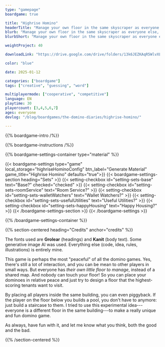 ```yaml
---
type: "gamepage"
boardgame: true

title: "Highrise Homino"
headerTitle: "Manage your own floor in the same skyscraper as everyone else."
blurb: "Manage your own floor in the same skyscraper as everyone else, attracting the best guests and providing the highest value homes."
blurbShort: "Manage your own floor in the same skyscraper as everyone else. A [Domino Diaries](/the-domino-diaries/) game."

weightProject: 40

downloadLink: "https://drive.google.com/drive/folders/13k6JEZKAqR5WlvXLPevKTAaEKbCKCGEI"

color: "blue"

date: 2025-01-12

categories: ["boardgame"]
tags: ["creative", "guessing", "word"]

multiplayermode: ["cooperative", "competitive"]
language: EN
playtime: 30
playercount: [3,4,5,6,7]
ages: everyone
devlog: "/blog/boardgames/the-domino-diaries/highrise-homino/"

---
```


{{% boardgame-intro /%}}

{{% boardgame-instructions /%}}

{{% boardgame-settings-container type="material" %}}

{{< boardgame-settings type="game" local_storage="highriseHominoConfig" btn_label="Generate Material" game_title="Highrise Homino" defaults="true">}}
  {{< boardgame-settings-section heading="Sets" >}}
    {{< setting-checkbox id="setting-sets-base" text="Base?" checked="checked" >}}
    {{< setting-checkbox id="setting-sets-roomService" text="Room Service?" >}}
    {{< setting-checkbox id="setting-sets-walletWatchers" text="Wallet Watchers?" >}}
    {{< setting-checkbox id="setting-sets-usefulUtilities" text="Useful Utilities?" >}}
    {{< setting-checkbox id="setting-sets-happyHousing" text="Happy Housing?" >}}
  {{< /boardgame-settings-section >}}
{{< /boardgame-settings >}}

{{% /boardgame-settings-container %}}

{{% section-centered heading="Credits" anchor="credits" %}}

The fonts used are **Grolear** (headings) and **Kanit** (body text). Some generative image AI was used. Everything else (code, idea, rules, illustrations) is entirely mine.

This game is perhaps the most "peaceful" of all the domino games. Yes, there's still a lot of interaction, and you can be mean to other players in small ways. But everyone has _their own little floor to manage_, instead of a shared map. And nobody can touch your floor! So you can place your dominoes in relative peace and just try to design a floor that the highest-scoring tenants want to visit.

By placing all players inside the same building, you can even piggyback. If the player on the floor below you builds a pool, you don't have to anymore: just build a staircase to them. I tried to use this experimental idea---everyone is a different floor in the same building---to make a really unique and fun domino game.

As always, have fun with it, and let me know what you think, both the good and the bad.

{{% /section-centered %}}